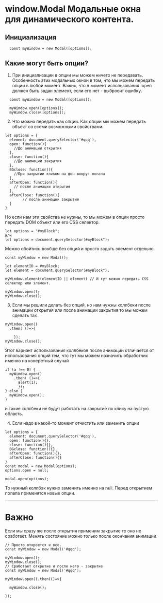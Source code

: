 window.Modal Модальные окна для динамического контента.
=========================


Инициализация
-----------
```
  const myWindow = new Modal([options]);
```
Какие могут быть опции?
-------------

1) При инициализации в опции мы можем ничего не передавать. Особенность этих модальных окнон в том, что мы можем передать опции в любой момент.
Важно, что в момент использования .open должен быть задан элемент, если его нет - выбросит ошибку.
```
  const myWindow = new Modal([options]);

  myWindow.open([options]);
  myWindow.close([options]);
```
2) Что можно передать как опции.
Как опции мы можем передать объект со всеми возможными свойствами.
```
let options = {
  element: document.querySelector('#qqq'),
  open: function(){
    //До анимации открытия
  },
  close: function(){
    //До анимации закрытия
  },
  BGclose: function(){
    //При закрытии кликом на фон вокруг попапа
  },
  afterOpen: function(){
  	// после анимации открытия
  },
  afterClose: function(){
		// после анимации закрытия
  }
}

```
Но если нам эти свойства не нужны, то мы можем в опции просто передать DOM объект или его CSS селектор.
```
let options = "#myBlock";
или
let options = document.querySelector(#myBlock");
```

Можно обойтись вообще без опций и просто задать элемент отдельно.
```
const myWindow = new Modal();

let elementID = #myBlock;
let element = document.querySelector(#myBlock");

myWindow.element(elementID || element) // И тут можно передать CSS селектор или элемент.

myWindow.open();
myWindow.close();
```

3) Если мы решили делать без опций, но нам нужны коллбеки после анимации открытия или после анимации закрытия то мы можем сделать так
```
myWindow.open()
  .then( ()=>{

    });
myWindow.close();
```
Этот вариант использования коллбеков после анимации отличается от использования опций тем, что тут мы можем назначить обработчик именно на конеретный случай

```
if (a !== 0) {
  myWindow.open()
    .then( ()=>{
      alert(1);
      });
} else {
  myWindow.open();
}
```
и такие коллбеки не будут работать на закрытие по клику на пустую область.



4) Если надо в какой-то момент отчистить или заменить опции
```
let options = {
  element: document.querySelector('#qqq'),
  open: function(){},
  close: function(){},
  BGclose: function(){},
  afterOpen: function(){},
  afterClose: function(){}
}
const modal = new Modal(options);
options.open = null;

modal.open(options);
```
То нужный коллбэк нужно заменить именно на null.
Перед открытием попапа применятся новые опции.
***
Важно
===============
Если мы сразу же после открытия применим закрытие то оно не сработает.
Менять состояние можно только после окончания анимации.
```
// Просто откроется и все.
const myWindow = new Modal('#qqq');

myWindow.open();
myWindow.close();
// Сработает открытие и после него - закрытие
const myWindow = new Modal('#qqq');

myWindow.open().then(()=>{

  myWindow.close();

});
```
